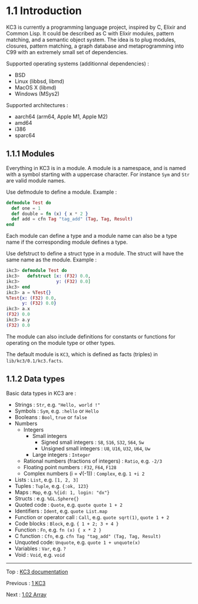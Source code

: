 # 1.1 Introduction

KC3 is currently a programming language project, inspired by C, Elixir
and Common Lisp. It could be described as C with Elixir modules,
pattern matching, and a semantic object system. The idea is to plug
modules, closures, pattern matching, a graph database and
metaprogramming into C99 with an extremely small set of dependencies.

Supported operating systems (additionnal dependencies) :
 - BSD
 - Linux (libbsd, libmd)
 - MacOS X (libmd)
 - Windows (MSys2)

Supported architectures :
 - aarch64 (arm64, Apple M1, Apple M2)
 - amd64
 - i386
 - sparc64

## 1.1.1 Modules

Everything in KC3 is in a module. A module is a namespace,
and is named with a symbol starting with a uppercase character.
For instance `Sym` and `Str` are valid module names.

Use defmodule to define a module. Example :
```elixir
defmodule Test do
  def one = 1
  def double = fn (x) { x * 2 }
  def add = cfn Tag "tag_add" (Tag, Tag, Result)
end
```

Each module can define a type and a module name can also be a
type name if the corresponding module defines a type.

Use defstruct to define a struct type in a module. The struct will have
the same name as the module. Example :
```elixir
ikc3> defmodule Test do
ikc3>   defstruct [x: (F32) 0.0,
ikc3>              y: (F32) 0.0]
ikc3> end
ikc3> a = %Test{}
%Test{x: (F32) 0.0,
      y: (F32) 0.0}
ikc3> a.x
(F32) 0.0
ikc3> a.y
(F32) 0.0
```

The module can also include definitions for constants or functions for
operating on the module type or other types.

The default module is `KC3`, which is defined as facts (triples)
in `lib/kc3/0.1/kc3.facts`.

## 1.1.2 Data types

Basic data types in KC3 are :
 - Strings : `Str`, e.g. `"Hello, world !"`
 - Symbols : `Sym`, e.g. `:hello` or `Hello`
 - Booleans : `Bool`, `true` or `false`
 - Numbers
   - Integers
     - Small integers
       - Signed small integers : `S8`, `S16`, `S32`, `S64`, `Sw`
       - Unsigned small integers : `U8`, `U16`, `U32`, `U64`, `Uw`
     - Large integers : `Integer`
   - Rational numbers (fractions of integers) : `Ratio`, e.g. `-2/3`
   - Floating point numbers : `F32`, `F64`, `F128`
   - Complex numbers (i = √(-1)) : `Complex`, e.g. `1 +i 2`
 - Lists : `List`, e.g. `[1, 2, 3]`
 - Tuples : `Tuple`, e.g. `{:ok, 123}`
 - Maps : `Map`, e.g. `%{id: 1, login: "dx"}`
 - Structs : e.g. `%GL.Sphere{}`
 - Quoted code : `Quote`, e.g. `quote quote 1 + 2`
 - Identifiers : `Ident`, e.g. `quote List.map`
 - Function or operator call : `Call`, e.g. `quote sqrt(1)`, `quote 1 + 2`
 - Code blocks : `Block`, e.g. `{ 1 + 2; 3 + 4 }`
 - Function : `Fn`, e.g. `fn (x) { x * 2 }`
 - C function : `Cfn`, e.g. `cfn Tag "tag_add" (Tag, Tag, Result)`
 - Unquoted code: `Unquote`, e.g. `quote 1 + unquote(x)`
 - Variables : `Var`, e.g. `?`
 - Void : `Void`, e.g. `void`

---

Top : [KC3 documentation](../)

Previous : [1 KC3](./)

Next : [1.02 Array](1.02_Array)
